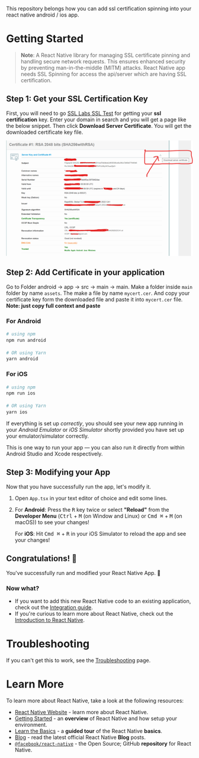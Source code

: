 This repository belongs how you can add ssl certification spinning into your react native android / ios app.
# Getting Started

>**Note**: A React Native library for managing SSL certificate pinning and handling secure network requests. This ensures enhanced security by preventing man-in-the-middle (MITM) attacks. 
React Native app needs SSL Spinning for access the api/server which are having SSL certification.

## Step 1: Get your SSL Certification Key

First, you will need to go [SSL Labs SSL Test](https://www.ssllabs.com/ssltest/') for getting your **ssl certification** key. Enter your domain in search and you will get a page like the below snippet.
Then click **Download Server Certificate**. You will get the downloaded certificate key file.

![Download SSL Certificate Key](https://github.com/Remonhasan/react-native-ssl-certificate-spinning/blob/main/ssl-certificate-spinning.png)

## Step 2: Add Certificate in your application

Go to Folder android -> app -> src -> main -> main. Make a folder inside `main` folder by name `assets`. The make a file by name `mycert.cer`. And copy your certificate key form the downloaded file and paste it into `mycert.cer` file. **Note: just copy full context and paste**

### For Android

```bash
# using npm
npm run android

# OR using Yarn
yarn android
```

### For iOS

```bash
# using npm
npm run ios

# OR using Yarn
yarn ios
```

If everything is set up _correctly_, you should see your new app running in your _Android Emulator_ or _iOS Simulator_ shortly provided you have set up your emulator/simulator correctly.

This is one way to run your app — you can also run it directly from within Android Studio and Xcode respectively.

## Step 3: Modifying your App

Now that you have successfully run the app, let's modify it.

1. Open `App.tsx` in your text editor of choice and edit some lines.
2. For **Android**: Press the <kbd>R</kbd> key twice or select **"Reload"** from the **Developer Menu** (<kbd>Ctrl</kbd> + <kbd>M</kbd> (on Window and Linux) or <kbd>Cmd ⌘</kbd> + <kbd>M</kbd> (on macOS)) to see your changes!

   For **iOS**: Hit <kbd>Cmd ⌘</kbd> + <kbd>R</kbd> in your iOS Simulator to reload the app and see your changes!

## Congratulations! :tada:

You've successfully run and modified your React Native App. :partying_face:

### Now what?

- If you want to add this new React Native code to an existing application, check out the [Integration guide](https://reactnative.dev/docs/integration-with-existing-apps).
- If you're curious to learn more about React Native, check out the [Introduction to React Native](https://reactnative.dev/docs/getting-started).

# Troubleshooting

If you can't get this to work, see the [Troubleshooting](https://reactnative.dev/docs/troubleshooting) page.

# Learn More

To learn more about React Native, take a look at the following resources:

- [React Native Website](https://reactnative.dev) - learn more about React Native.
- [Getting Started](https://reactnative.dev/docs/environment-setup) - an **overview** of React Native and how setup your environment.
- [Learn the Basics](https://reactnative.dev/docs/getting-started) - a **guided tour** of the React Native **basics**.
- [Blog](https://reactnative.dev/blog) - read the latest official React Native **Blog** posts.
- [`@facebook/react-native`](https://github.com/facebook/react-native) - the Open Source; GitHub **repository** for React Native.
